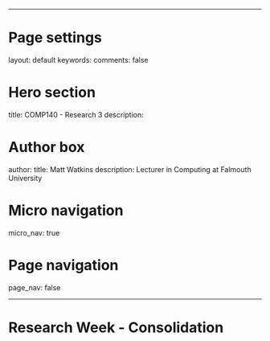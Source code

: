 
---
# Page settings
layout: default
keywords:
comments: false

# Hero section
title: COMP140 - Research 3
description: 

# Author box
author:
    title: Matt Watkins
    description: Lecturer in Computing at Falmouth University

# Micro navigation
micro_nav: true

# Page navigation
page_nav: false
    
---
# Research Week - Consolidation






<!--stackedit_data:
eyJoaXN0b3J5IjpbMTIzOTQyNTQyOV19
-->